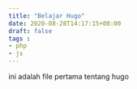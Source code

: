 ```yaml
---
title: "Belajar Hugo"
date: 2020-08-28T14:17:15+08:00
draft: false
tags : 
- php
- js
---
```


ini adalah file pertama tentang hugo